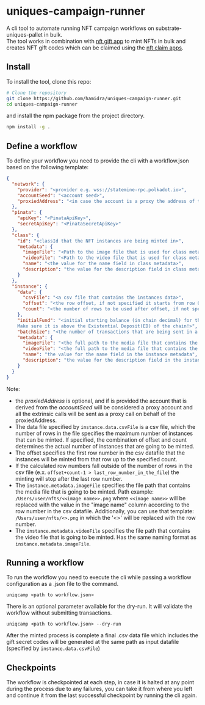 # uniques-campaign-runner

A cli tool to automate running NFT campaign workflows on substrate-uniques-pallet in bulk.  
The tool works in combination with [nft gift app](https://github.com/hamidra/dotdrop/tree/polkadot-nft) to mint NFTs in bulk and creates NFT gift codes which can be claimed using the [nft claim apps](https://claimnft.kusama.network).

## Install

To install the tool, clone this repo:

```bash
# Clone the repository
git clone https://github.com/hamidra/uniques-campaign-runner.git
cd uniques-campaign-runner
```

and install the npm package from the project directory.

```bash
npm install -g .
```

## Define a workflow

To define your workflow you need to provide the cli with a workflow.json based on the following template:

```json
{
  "network": {
    "provider": "<provider e.g. wss://statemine-rpc.polkadot.io>",
    "accountSeed": "<account seed>",
    "proxiedAddress": "<in case the account is a proxy the address of the proxied/primary account>"
  },
  "pinata": {
    "apiKey": "<PinataApiKey>",
    "secretApiKey": "<PinataSecretApiKey>"
  },
  "class": {
    "id": "<classId that the NFT instances are being minted in>",
    "metadata": {
      "imageFile": "<Path to the image file that is used for class metadata>",
      "videoFile": "<Path to the video file that is used for class metadata>",
      "name": "<the value for the name field in class metadata>",
      "description": "the value for the description field in class metadata"
    }
  },
  "instance": {
    "data": {
      "csvFile": "<a csv file that contains the instances data>",
      "offset": "<the row offset, if not specified it starts from row 0>",
      "count": "<the number of rows to be used after offset, if not specified it will count up to the last row.>"
    },
    "initialFund": "<initial starting balance (in chain decimal) for the created gift accounts to be used to pay the tx fees when the NFTs are claimed.
    Make sure it is above the Existential Deposit(ED) of the chain!>",
    "batchSize": "<the number of transactions that are being sent in a batch. default to 100 if not specified>",
    "metadata": {
      "imageFile": "<the full path to the media file that contains the NFT image file>",
      "videoFile": "<the full path to the media file that contains the NFT video file>",
      "name": "the value for the name field in the instance metadata",
      "description": "the value for the description field in the instance metadata"
    }
  }
}
```

Note:

- the _proxiedAddress_ is optional, and if is provided the account that is derived from the _accountSeed_ will be considered a proxy account and all the extrinsic calls will be sent as a proxy call on behalf of the proxiedAddress.
- The data file specified by `instance.data.csvFile` is a csv file, which the number of rows in the file specifies the maximum number of instances that can be minted. If specified, the combination of offset and count determines the actual number of instances that are going to be minted.
- The offset specifies the first row number in the csv datafile that the instances will be minted from that row up to the specified count.
- If the calculated row numbers fall outside of the number of rows in the csv file (e.x. `offset+count-1 > last_row_number_in_the_file`) the minting will stop after the last row number.
- The `instance.metadata.imageFile` specifies the file path that contains the media file that is going to be minted. 
Path example: `/Users/user/nfts/<<image name>>.png` where `<<image name>>` will be replaced with the value in the "image name" column according to the row number in the csv datafile. 
Additionally, you can use that template: `/Users/user/nfts/<>.png` in which the '<>' will be replaced with the row number. 
- The `instance.metadata.videoFile` specifies the file path that contains the video file that is going to be minted. Has the same naming format as `instance.metadata.imageFile`. 

## Running a workflow

To run the workflow you need to execute the cli while passing a workflow configuration as a .json file to the command.

```
uniqcamp <path to workflow.json>
```

There is an optional parameter available for the dry-run. It will validate the workflow without submitting transactions.

```
uniqcamp <path to workflow.json> --dry-run
```

After the minted process is complete a final .csv data file which includes the gift secret codes will be generated at the same path as input datafile (specified by `instance.data.csvFile`)

## Checkpoints

The workflow is checkpointed at each step, in case it is halted at any point during the process due to any failures, you can take it from where you left and continue it from the last successful checkpoint by running the cli again.
